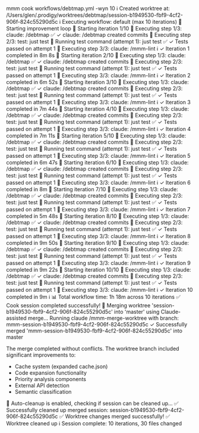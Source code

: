 mmm cook workflows/debtmap.yml -wyn 10
ℹ️  Created worktree at: /Users/glen/.prodigy/worktrees/debtmap/session-b1949530-fbf9-4cf2-906f-824c55290d5c
ℹ️  Executing workflow: default (max 10 iterations)
🔄 Starting improvement loop
🔄 Starting iteration 1/10
🔄 Executing step 1/3: claude: /debtmap
✅ ✓ claude: /debtmap created commits
🔄 Executing step 2/3: test: just test
🔄 Running test command (attempt 1): just test
✅ ✓ Tests passed on attempt 1
🔄 Executing step 3/3: claude: /mmm-lint
ℹ️  ✓ Iteration 1 completed in 8m 8s
🔄 Starting iteration 2/10
🔄 Executing step 1/3: claude: /debtmap
✅ ✓ claude: /debtmap created commits
🔄 Executing step 2/3: test: just test
🔄 Running test command (attempt 1): just test
✅ ✓ Tests passed on attempt 1
🔄 Executing step 3/3: claude: /mmm-lint
ℹ️  ✓ Iteration 2 completed in 6m 52s
🔄 Starting iteration 3/10
🔄 Executing step 1/3: claude: /debtmap
✅ ✓ claude: /debtmap created commits
🔄 Executing step 2/3: test: just test
🔄 Running test command (attempt 1): just test
✅ ✓ Tests passed on attempt 1
🔄 Executing step 3/3: claude: /mmm-lint
ℹ️  ✓ Iteration 3 completed in 7m 44s
🔄 Starting iteration 4/10
🔄 Executing step 1/3: claude: /debtmap
✅ ✓ claude: /debtmap created commits
🔄 Executing step 2/3: test: just test
🔄 Running test command (attempt 1): just test
✅ ✓ Tests passed on attempt 1
🔄 Executing step 3/3: claude: /mmm-lint
ℹ️  ✓ Iteration 4 completed in 7m 11s
🔄 Starting iteration 5/10
🔄 Executing step 1/3: claude: /debtmap
✅ ✓ claude: /debtmap created commits
🔄 Executing step 2/3: test: just test
🔄 Running test command (attempt 1): just test
✅ ✓ Tests passed on attempt 1
🔄 Executing step 3/3: claude: /mmm-lint
ℹ️  ✓ Iteration 5 completed in 6m 47s
🔄 Starting iteration 6/10
🔄 Executing step 1/3: claude: /debtmap
✅ ✓ claude: /debtmap created commits
🔄 Executing step 2/3: test: just test
🔄 Running test command (attempt 1): just test
✅ ✓ Tests passed on attempt 1
🔄 Executing step 3/3: claude: /mmm-lint
ℹ️  ✓ Iteration 6 completed in 8m
🔄 Starting iteration 7/10
🔄 Executing step 1/3: claude: /debtmap
✅ ✓ claude: /debtmap created commits
🔄 Executing step 2/3: test: just test
🔄 Running test command (attempt 1): just test
✅ ✓ Tests passed on attempt 1
🔄 Executing step 3/3: claude: /mmm-lint
ℹ️  ✓ Iteration 7 completed in 5m 48s
🔄 Starting iteration 8/10
🔄 Executing step 1/3: claude: /debtmap
✅ ✓ claude: /debtmap created commits
🔄 Executing step 2/3: test: just test
🔄 Running test command (attempt 1): just test
✅ ✓ Tests passed on attempt 1
🔄 Executing step 3/3: claude: /mmm-lint
ℹ️  ✓ Iteration 8 completed in 9m 50s
🔄 Starting iteration 9/10
🔄 Executing step 1/3: claude: /debtmap
✅ ✓ claude: /debtmap created commits
🔄 Executing step 2/3: test: just test
🔄 Running test command (attempt 1): just test
✅ ✓ Tests passed on attempt 1
🔄 Executing step 3/3: claude: /mmm-lint
ℹ️  ✓ Iteration 9 completed in 9m 22s
🔄 Starting iteration 10/10
🔄 Executing step 1/3: claude: /debtmap
✅ ✓ claude: /debtmap created commits
🔄 Executing step 2/3: test: just test
🔄 Running test command (attempt 1): just test
✅ ✓ Tests passed on attempt 1
🔄 Executing step 3/3: claude: /mmm-lint
ℹ️  ✓ Iteration 10 completed in 9m
ℹ️
📊 Total workflow time: 1h 18m across 10 iterations
✅ Cook session completed successfully!
🔄 Merging worktree 'session-b1949530-fbf9-4cf2-906f-824c55290d5c' into 'master' using Claude-assisted merge...
Running claude /mmm-merge-worktree with branch: mmm-session-b1949530-fbf9-4cf2-906f-824c55290d5c
✓ Successfully merged 'mmm-session-b1949530-fbf9-4cf2-906f-824c55290d5c' into master

The merge completed without conflicts. The worktree branch included significant improvements to:
- Cache system (expanded cache.json)
- Code expansion functionality
- Priority analysis components
- External API detection
- Semantic classification

🧹 Auto-cleanup is enabled, checking if session can be cleaned up...
✅ Successfully cleaned up merged session: session-b1949530-fbf9-4cf2-906f-824c55290d5c
✅ Worktree changes merged successfully!
✅ Worktree cleaned up
ℹ️  Session complete: 10 iterations, 30 files changed




